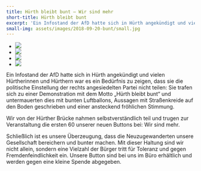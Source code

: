 ```yaml
---
title: Hürth bleibt bunt – Wir sind mehr
short-title: Hürth bleibt bunt
excerpt: 'Ein Infostand der AfD hatte sich in Hürth angekündigt und vielen Hürtherinnen und Hürthern war es ein Bedürfnis zu zeigen, dass sie die politische Einstellung der rechts angesiedelten Partei nicht teilen.'
small-img: assets/images/2018-09-20-bunt/small.jpg
---
```


<section class="rollon_view"> 
	<ul class="rollon_container"> 
		<li class="rollon_item"> 
		<div class="small-img"> 
		<img src="{{site.url }}assets/images/2018-09-20-bunt/bunt0.jpg"
        class="lightbox"/> </div> 
		</li>
		<li class="rollon_item"> 
		<div class="small-img"> 
		<img src="{{site.url }}assets/images/2018-09-20-bunt/bunt1.jpg"
        class="lightbox"/> </div> 
		</li>
		<li class="rollon_item"> 
		<div class="small-img"> 
		<img src="{{site.url }}assets/images/2018-09-20-bunt/bunt2.jpg"
        class="lightbox"/> </div> 
		</li>
		<li class="rollon_item"> 
		<div class="small-img"> 
		<img src="{{site.url }}assets/images/2018-09-20-bunt/bunt3.jpg"
        class="lightbox"/> </div> 
		</li>
	</ul>
</section>




Ein Infostand der AfD hatte sich in Hürth angekündigt und vielen
Hürtherinnen und Hürthern war es ein Bedürfnis zu zeigen, dass sie die
politische Einstellung der rechts angesiedelten Partei nicht teilen:
Sie trafen sich zu einer Demonstration mit dem Motto „Hürth bleibt
bunt“ und untermauerten dies mit bunten Luftballons, Aussagen mit
Straßenkreide auf den Boden geschrieben und einer ansteckend
fröhlichen Stimmung. 

Wir von der Hürther Brücke nahmen
selbstverständlich teil und trugen zur Veranstaltung die ersten 60
unserer neuen Buttons bei: Wir sind mehr. 

Schließlich ist es unsere
Überzeugung, dass die Neuzugewanderten unsere Gesellschaft bereichern
und bunter machen. Mit dieser Haltung sind wir nicht allein, sondern
eine Vielzahl der Bürger tritt für Toleranz und gegen
Fremdenfeindlichkeit ein. Unsere Button sind bei uns im Büro
erhältlich und werden gegen eine kleine Spende abgegeben.



